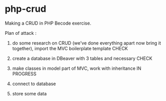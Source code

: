 # php-crud
Making a CRUD in PHP Becode exercise.


Plan of attack :

1. do some research on CRUD (we've done everything apart now bring it together), import the MVC boilerplate template
CHECK

2. create a database in DBeaver with 3 tables and necessary 
CHECK

3. make classes in model part of MVC, work with inheritance 
IN PROGRESS

4. connect to database

5. store some data